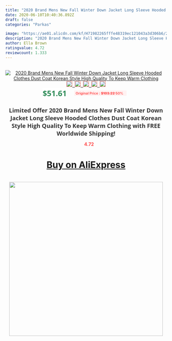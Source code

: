 ```yaml
---
title: "2020 Brand Mens New Fall Winter Down Jacket Long Sleeve Hooded Clothes Dust Coat Korean Style High Quality To Keep Warm Clothing"
date: 2020-06-10T10:40:36.892Z
draft: false
categories: "Parkas"

image: "https://ae01.alicdn.com/kf/H71982265fffe48319ec121043a3d306b6/2020-Brand-Mens-New-Fall-Winter-Down-Jacket-Long-Sleeve-Hooded-Clothes-Dust-Coat-Korean-Style.jpg"
description: "2020 Brand Mens New Fall Winter Down Jacket Long Sleeve Hooded Clothes Dust Coat Korean Style High Quality To Keep Warm Clothing"
author: Ella Brown
ratingvalue: 4.72
reviewcount: 1.333
---
```

<br>
<div style="text-align: center;">
<a href="https://s.click.aliexpress.com/e/_9Aqlcv" target="_blank" rel="nofollow noopener noreferrer"><img alt="2020 Brand Mens New Fall Winter Down Jacket Long Sleeve Hooded Clothes Dust Coat Korean Style High Quality To Keep Warm Clothing" class="magnifier-image" src="https://ae01.alicdn.com/kf/H71982265fffe48319ec121043a3d306b6/2020-Brand-Mens-New-Fall-Winter-Down-Jacket-Long-Sleeve-Hooded-Clothes-Dust-Coat-Korean-Style.jpg_640x640.jpg">
<br>
<img style="border:1px solid salmon" src="https://ae01.alicdn.com/kf/H71982265fffe48319ec121043a3d306b6/2020-Brand-Mens-New-Fall-Winter-Down-Jacket-Long-Sleeve-Hooded-Clothes-Dust-Coat-Korean-Style.jpg_120x120.jpg">&nbsp;&nbsp;<img style="border:1px solid salmon" src="https://ae01.alicdn.com/kf/H619370a6763241209e3ae3c0ceccc6b8H/2020-Brand-Mens-New-Fall-Winter-Down-Jacket-Long-Sleeve-Hooded-Clothes-Dust-Coat-Korean-Style.jpg_120x120.jpg">&nbsp;&nbsp;<img style="border:1px solid salmon" src="https://ae01.alicdn.com/kf/Hefcfa6968a4648999401d8de33fb39973/2020-Brand-Mens-New-Fall-Winter-Down-Jacket-Long-Sleeve-Hooded-Clothes-Dust-Coat-Korean-Style.jpg_120x120.jpg">&nbsp;&nbsp;<img style="border:1px solid salmon" src="https://ae01.alicdn.com/kf/Ha98d6ecb28da47a091cc9b06b2d506b6B/2020-Brand-Mens-New-Fall-Winter-Down-Jacket-Long-Sleeve-Hooded-Clothes-Dust-Coat-Korean-Style.jpg_120x120.jpg">&nbsp;&nbsp;<img style="border:1px solid salmon" src="https://ae01.alicdn.com/kf/H9b102fa814534016b7d8da2f36c2d638A/2020-Brand-Mens-New-Fall-Winter-Down-Jacket-Long-Sleeve-Hooded-Clothes-Dust-Coat-Korean-Style.jpg_120x120.jpg"></a></div><br0>
<div style="text-align: center;"><span style="background-color: white; border: 0px; box-sizing: border-box; color: seagreen; display: inline-block; font-family: &quot;open sans&quot; , &quot;arial&quot; , &quot;helvetica&quot; , sans-serif , &quot;heiti&quot;; font-size: 24px; font-stretch: inherit; font-weight: 700; line-height: inherit; margin: 0px 10px 0px 0px; padding: 0px; vertical-align: middle;">$51.61 </span>
<span style="background: rgb(255 , 241 , 241); border-radius: 3px; border: 0px; box-sizing: border-box; color: #ff4747; display: inline-block; font-family: inherit; font-size: 12px; font-stretch: inherit; font-style: inherit; font-variant: inherit; font-weight: 600; line-height: inherit; margin: 0px; padding: 2px 5px; transform: scale(0.9); vertical-align: middle;">Original Price : <b style="text-decoration: line-through;">$103.22 </b> 50%&nbsp;&nbsp;</span></div>
<h1 style="color: #333333; display: inline-block; font-family: &quot;open sans&quot; , &quot;arial&quot; , &quot;helvetica&quot; , sans-serif , &quot;heiti&quot;; font-size: 18px; font-stretch: inherit; font-weight: 700; text-align: center;">Limited Offer 2020 Brand Mens New Fall Winter Down Jacket Long Sleeve Hooded Clothes Dust Coat Korean Style High Quality To Keep Warm Clothing with FREE Worldwide Shipping!</h1>
<div style="color: #ff4747; text-align: center;">
<img src="https://4.bp.blogspot.com/-M0ZcTcb-5uY/XleCXlxnR4I/AAAAAAAAAEc/OrjgMkXV1oMQFaCRZj5HQwOCBcu3w1FegCPcBGAYYCw/s1600/star.png" style="height: 15px;">&nbsp;<b>4.72</b></div>
<div class="button_cont" align="center"><a class="buynow_a" href="https://s.click.aliexpress.com/e/_9Aqlcv" target="_blank" rel="nofollow noopener noreferrer"><H1>Buy on AliExpress</H1></a></div><br>
<div class="separator" style="clear: both; text-align: center;">
<img src="https://lh3.googleusercontent.com/-pTy5HemUv9M/XlePHvY0dAI/AAAAAAAAAE4/0nX5iRUoIWY8eMW9Dpxeirr157OZliDIgCLcBGAsYHQ/s1600/badge.gif" width="480">
</div>
